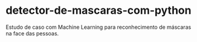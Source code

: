 # detector-de-mascaras-com-python
Estudo de caso com Machine Learning para reconhecimento de máscaras na face das pessoas.

